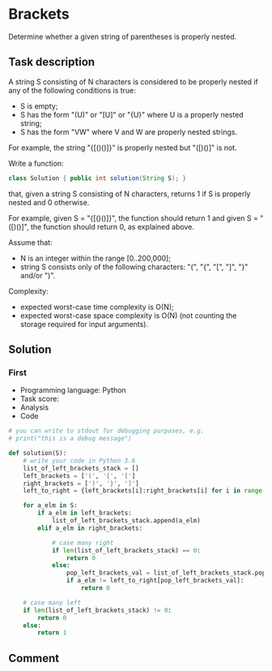 # Brackets

Determine whether a given string of parentheses is properly nested.

## Task description

A string S consisting of N characters is considered to be properly nested if any of the following conditions is true:

* S is empty;
* S has the form "(U)" or "[U]" or "{U}" where U is a properly nested string;
* S has the form "VW" where V and W are properly nested strings.

For example, the string "{[()()]}" is properly nested but "([)()]" is not.

Write a function:

```java
class Solution { public int solution(String S); }
```

that, given a string S consisting of N characters, returns 1 if S is properly nested and 0 otherwise.

For example, given S = "{[()()]}", the function should return 1 and given S = "([)()]", the function should return 0, as explained above.

Assume that:

* N is an integer within the range [0..200,000];
* string S consists only of the following characters: "(", "{", "[", "]", "}" and/or ")".

Complexity:

* expected worst-case time complexity is O(N);
* expected worst-case space complexity is O(N) (not counting the storage required for input arguments).

## Solution

### First

* Programming language: Python
* Task score:
* Analysis
* Code

```python
# you can write to stdout for debugging purposes, e.g.
# print("this is a debug message")

def solution(S):
    # write your code in Python 3.6
    list_of_left_brackets_stack = []
    left_brackets = ['(', '{', '[']
    right_brackets = [')', '}', ']']
    left_to_right = {left_brackets[i]:right_brackets[i] for i in range(3)}

    for a_elm in S:
        if a_elm in left_brackets:
            list_of_left_brackets_stack.append(a_elm)
        elif a_elm in right_brackets:

            # case many right
            if len(list_of_left_brackets_stack) == 0:
                return 0
            else:
                pop_left_brackets_val = list_of_left_brackets_stack.pop()
                if a_elm != left_to_right[pop_left_brackets_val]:
                    return 0

    # case many left
    if len(list_of_left_brackets_stack) != 0:
        return 0
    else:
        return 1
```


## Comment
